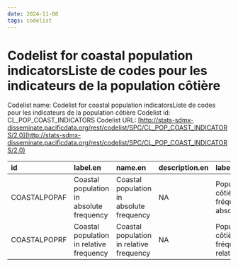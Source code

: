 ```yaml
---
date: 2024-11-08
tags: codelist
---
```


# Codelist for coastal population indicatorsListe de codes pour les indicateurs de la population côtière

Codelist name: Codelist for coastal population indicatorsListe de codes pour les indicateurs de la population côtière
Codelist id: CL_POP_COAST_INDICATORS
Codelist URL: [http://stats-sdmx-disseminate.pacificdata.org/rest/codelist/SPC/CL_POP_COAST_INDICATORS/2.0](http://stats-sdmx-disseminate.pacificdata.org/rest/codelist/SPC/CL_POP_COAST_INDICATORS/2.0)

|id           |label.en                                 |name.en                                  |description.en |label.fr                                 |name.fr                                  |description.fr |
|:------------|:----------------------------------------|:----------------------------------------|:--------------|:----------------------------------------|:----------------------------------------|:--------------|
|COASTALPOPAF |Coastal population in absolute frequency |Coastal population in absolute frequency |NA             |Population côtière en fréquence absolue  |Population côtière en fréquence absolue  |NA             |
|COASTALPOPRF |Coastal population in relative frequency |Coastal population in relative frequency |NA             |Population côtière en fréquence relative |Population côtière en fréquence relative |NA             |
